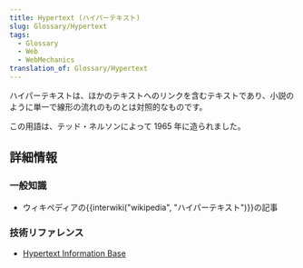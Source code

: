 ```yaml
---
title: Hypertext (ハイパーテキスト)
slug: Glossary/Hypertext
tags:
  - Glossary
  - Web
  - WebMechanics
translation_of: Glossary/Hypertext
---
```

ハイパーテキストは、ほかのテキストへのリンクを含むテキストであり、小説のように単一で線形の流れのものとは対照的なものです。

この用語は、テッド・ネルソンによって 1965 年に造られました。

## 詳細情報

### 一般知識

- ウィキペディアの{{interwiki("wikipedia", "ハイパーテキスト")}}の記事

### 技術リファレンス

- [Hypertext Information Base](http://www.ualberta.ca/dept/chemeng/AIX-43/share/man/info/C/a_doc_lib/aixuser/aix6kdov/hyperv1aix.htm)

